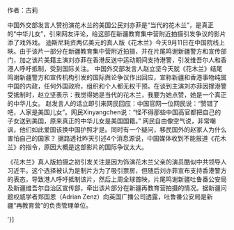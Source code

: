  作者：古莉 

中国外交部发言人赞扮演花木兰的美国公民刘亦菲是“当代的花木兰”，是真正的“中华儿女”，引来网友评论，给这部在新疆教育集中营附近拍摄引发争议的影片添了戏外戏。   迪斯尼耗资两亿美元的真人版《花木兰》今天9月11日在中国院线上映。由于该片一部分在新疆教育集中营附近拍摄，并在片尾鸣谢新疆警方和宣传部门，加之该片美籍主演刘亦菲在香港反送中运动期间支持港警，引发维吾尔人和香港人呼吁抵制，受到国际关注。  中国外交部发言人赵立坚今天就《花木兰》结尾鸣谢新疆警方和宣传机构引发的国际舆论争议作出回应，宣称新疆和香港事物纯属中国的内政，任何外国政府，组织和个人都无权干预。在谈到主演刘亦菲因撑港警受抵制时，赵立坚表示：我觉得她是当代的花木兰，我要为她点赞，她是一个真正的中华儿女。  赵发言人的话立即引来网民回应：中国官网一位网民说：“赞错了吧，人家是美国儿女”。网民Xinyangchen说：“怪不得那些中国高官都把自己的子女送到美国，原来真正的中华儿女是美国国籍。” 网民自由像空气说，非常嘲讽，他们如此爱国该换中国护照才是。同时有一个疑问，移民国外的赵家人为什么害怕自己的国家？  据路透社昨天引述4个消息源说，中国媒体收到不能报道《花木兰》的指令，原因大概是这部影片的国际争议太大。  

《花木兰》真人版拍摄之初引发关注是因为饰演花木兰父亲的演员酷似中共领导人习近平。这个选择被认为是制片方为了吸引票房，但随后刘亦菲宣布支持香港警方的表态，导致港人呼吁抵制该片，然后上周全球首映，片尾鸣谢新疆吐鲁番公安局及新疆维吾尔自治区宣传部，牵出该片部分在新疆再教育营拍摄的情况。据新疆问题权威学者郑国恩（Adrian Zenz）向英国广播公司透露，吐鲁番公安局是新疆“再教育营”的负责管理单位。

'}]